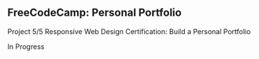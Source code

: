 ## FreeCodeCamp: Personal Portfolio

Project 5/5 Responsive Web Design Certification: Build a Personal Portfolio

In Progress